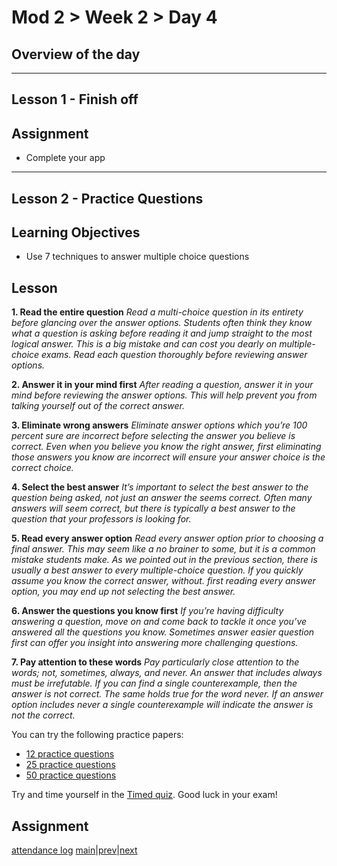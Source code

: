 # Mod 2 > Week 2 > Day 4

## Overview of the day

----

## Lesson 1 - Finish off

## Assignment

* Complete your app

----

## Lesson 2 - Practice Questions

## Learning Objectives

* Use 7 techniques to answer multiple choice questions

## Lesson

**1. Read the entire question**
_Read a multi-choice question in its entirety before glancing over the answer options. Students often think they know what a question is asking before reading it and jump straight to the most logical answer. This is a big mistake and can cost you dearly on multiple-choice exams. Read each question thoroughly before reviewing answer options._

**2. Answer it in your mind first**
_After reading a question, answer it in your mind before reviewing the answer options. This will help prevent you from talking yourself out of the correct answer._

**3. Eliminate wrong answers**
_Eliminate answer options which you’re 100 percent sure are incorrect before selecting the answer you believe is correct. Even when you believe you know the right answer, first eliminating those answers you know are incorrect will ensure your answer choice is the correct choice._

**4. Select the best answer**
_It’s important to select the best answer to the question being asked, not just an answer the seems correct. Often many answers will seem correct, but there is typically a best answer to the question that your professors is looking for._

**5. Read every answer option**
_Read every answer option prior to choosing a final answer. This may seem like a no brainer to some, but it is a common mistake students make. As we pointed out in the previous section, there is usually a best answer to every multiple-choice question. If you quickly assume you know the correct answer, without. first reading every answer option, you may end up not selecting the best answer._

**6. Answer the questions you know first**
_If you’re having difficulty answering a question, move on and come back to tackle it once you’ve answered all the questions you know. Sometimes answer easier question first can offer you insight into answering more challenging questions._

**7. Pay attention to these words**
_Pay particularly close attention to the words; not, sometimes, always, and never. An answer that includes always must be irrefutable. If you can find a single counterexample, then the answer is not correct. The same holds true for the word never. If an answer option includes never a single counterexample will indicate the answer is not the correct._

You can try the following practice papers:

* [12 practice questions](https://applied.whitehat.org.uk/mod/quiz/view.php?id=6151)
* [25 practice questions](https://applied.whitehat.org.uk/mod/quiz/view.php?id=6155)
* [50 practice questions](https://applied.whitehat.org.uk/mod/quiz/view.php?id=3946)

Try and time yourself in the [Timed quiz](http://www.accelerated-ideas.com/exams/practice-exam.aspx?group=70-480&fq=1&qmax=40).
Good luck in your exam!

## Assignment

[attendance log](https://platform.multiverse.io/apprentice/attendance-log/196)
[main](/swe)|[prev](/swe/mod2/wk2/day3.html)|[next](/swe/mod2/wk2/day5.html)